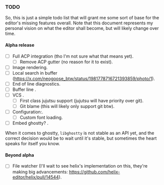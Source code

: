 ### TODO
So, this is just a simple todo list that will grant me some sort of base for the editor's missing features overall. Note that this document represents my personal vision on what the editor shall become, but will likely change over time.

#### Alpha release 
- [ ] Full ACP integration (tho I'm not sure what that means yet).
  - [ ] Remove ACP gutter (no reason for it to exist).
- [ ] Image rendering.
- [ ] Local search in buffer (https://x.com/neogoose_btw/status/1981778716721393859/photo/1).
- [ ] End of line diagnostics.
- [ ] Buffer line .
- [ ] VCS .
  - [ ] First class jujutsu support (jujutsu will have priority over git).
  - [ ] Git blame (this will likely only support git btw).
- [ ] Configuration:.
  - [ ] Custom font loading.
- [ ] Embed ghostty? .

When it comes to ghostty, `libghostty` is not stable as an API yet, and the correct decision would be to wait until it's stable, but sometimes the heart speaks for itself you know.

#### Beyond alpha
- [ ] File watcher (I'll wait to see helix's implementation on this, they're making big advancements: https://github.com/helix-editor/helix/pull/14544).
